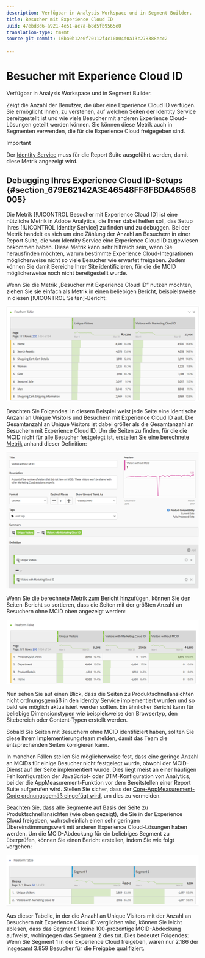 ```yaml
---
description: Verfügbar in Analysis Workspace und in Segment Builder.
title: Besucher mit Experience Cloud ID
uuid: 47ebd3d6-a921-4e51-ac7a-b8d5fb9565e0
translation-type: tm+mt
source-git-commit: 16ba0b12e0f70112f4c10804d0a13c278388ecc2

---
```



# Besucher mit Experience Cloud ID

Verfügbar in Analysis Workspace und in Segment Builder.

Zeigt die Anzahl der Benutzer, die über eine Experience Cloud ID verfügen. Sie ermöglicht Ihnen, zu verstehen, auf welchen Seiten der Identity Service bereitgestellt ist und wie viele Besucher mit anderen Experience Cloud-Lösungen geteilt werden können. Sie können diese Metrik auch in Segmenten verwenden, die für die Experience Cloud freigegeben sind.

>[!IMPORTANT]
>
>Der [Identity Service](https://marketing.adobe.com/resources/help/de_DE/mcvid/) muss für die Report Suite ausgeführt werden, damit diese Metrik angezeigt wird.

## Debugging Ihres Experience Cloud ID-Setups {#section_679E62142A3E46548FF8FBDA46568005}

Die Metrik [!UICONTROL Besucher mit Experience Cloud ID] ist eine nützliche Metrik in Adobe Analytics, die Ihnen dabei helfen soll, das Setup Ihres [!UICONTROL Identity Service] zu finden und zu debuggen. Bei der Metrik handelt es sich um eine Zählung der Anzahl an Besuchern in einer Report Suite, die vom Identity Service eine Experience Cloud ID zugewiesen bekommen haben. Diese Metrik kann sehr hilfreich sein, wenn Sie herausfinden möchten, warum bestimmte Experience Cloud-Integrationen möglicherweise nicht so viele Besucher wie erwartet freigeben. Zudem können Sie damit Bereiche Ihrer Site identifizieren, für die die MCID möglicherweise noch nicht bereitgestellt wurde.

Wenn Sie die Metrik „Besucher mit Experience Cloud ID“ nutzen möchten, ziehen Sie sie einfach als Metrik in einen beliebigen Bericht, beispielsweise in diesen [!UICONTROL Seiten]-Bericht:

![](assets/metric-mcvid1.png)

Beachten Sie Folgendes: In diesem Beispiel weist jede Seite eine identische Anzahl an Unique Visitors und Besuchern mit Experience Cloud ID auf. Die Gesamtanzahl an Unique Visitors ist dabei größer als die Gesamtanzahl an Besuchern mit Experience Cloud ID. Um die Seiten zu finden, für die die MCID nicht für alle Besucher festgelegt ist, [erstellen Sie eine berechnete Metrik](https://marketing.adobe.com/resources/help/de_DE/analytics/calcmetrics/cm_build_metrics.html) anhand dieser Definition:

![](assets/metric-mcvid2.png)

Wenn Sie die berechnete Metrik zum Bericht hinzufügen, können Sie den Seiten-Bericht so sortieren, dass die Seiten mit der größten Anzahl an Besuchern ohne MCID oben angezeigt werden:

![](assets/metric-mcvid3.png)

Nun sehen Sie auf einen Blick, dass die Seiten zu Produktschnellansichten nicht ordnungsgemäß in den Identity Service implementiert wurden und so bald wie möglich aktualisiert werden sollten. Ein ähnlicher Bericht kann für beliebige Dimensionstypen wie beispielsweise den Browsertyp, den Sitebereich oder Content-Typen erstellt werden.

Sobald Sie Seiten mit Besuchern ohne MCID identifiziert haben, sollten Sie diese Ihrem Implementierungsteam melden, damit das Team die entsprechenden Seiten korrigieren kann.

In manchen Fällen stellen Sie möglicherweise fest, dass eine geringe Anzahl an MCIDs für einige Besucher nicht festgelegt wurde, obwohl der MCID-Dienst auf der Seite implementiert wurde. Dies liegt meist an einer häufigen Fehlkonfiguration der JavaScript- oder DTM-Konfiguration von Analytics, bei der die AppMeasurement-Funktion vor dem Bereitstellen einer Report Suite aufgerufen wird. Stellen Sie sicher, dass der [Core-AppMeasurement-Code ordnungsgemäß eingefügt wird](https://marketing.adobe.com/resources/help/en_US/sc/implement/dtm/t_appmeasurement-code.html), um dies zu vermeiden.

Beachten Sie, dass alle Segmente auf Basis der Seite zu Produktschnellansichten (wie oben gezeigt), die Sie in der Experience Cloud freigeben, wahrscheinlich einen sehr geringen Übereinstimmungswert mit anderen Experience Cloud-Lösungen haben werden. Um die MCID-Abdeckung für ein beliebiges Segment zu überprüfen, können Sie einen Bericht erstellen, indem Sie wie folgt vorgehen:

![](assets/metric-mcvid4.png)

Aus dieser Tabelle, in der die Anzahl an Unique Visitors mit der Anzahl an Besuchern mit Experience Cloud ID verglichen wird, können Sie leicht ablesen, dass das Segment 1 keine 100-prozentige MCID-Abdeckung aufweist, wohingegen das Segment 2 dies tut. Dies bedeutet Folgendes: Wenn Sie Segment 1 in der Experience Cloud freigeben, wären nur 2.186 der insgesamt 3.859 Besucher für die Freigabe qualifiziert.
